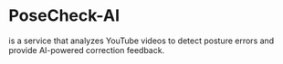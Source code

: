# PoseCheck-AI
is a service that analyzes YouTube videos to detect posture errors and provide AI-powered correction feedback.
